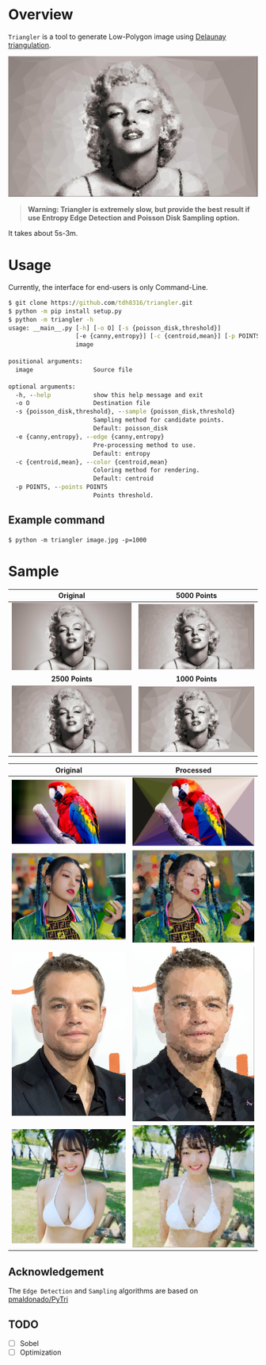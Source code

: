 # Overview
`Triangler` is a tool to generate Low-Polygon image using [Delaunay triangulation](https://en.wikipedia.org/wiki/Delaunay_triangulation).

![sample](./docs/m_tri2.jpg)

>**Warning: Triangler is extremely slow, but provide the best result if use Entropy Edge Detection and Poisson Disk Sampling option.**

It takes about 5s-3m.

# Usage
Currently, the interface for end-users is only Command-Line.

```cmd
$ git clone https://github.com/tdh8316/triangler.git
$ python -m pip install setup.py
$ python -m triangler -h
usage: __main__.py [-h] [-o O] [-s {poisson_disk,threshold}]
                   [-e {canny,entropy}] [-c {centroid,mean}] [-p POINTS]
                   image

positional arguments:
  image                 Source file

optional arguments:
  -h, --help            show this help message and exit
  -o O                  Destination file
  -s {poisson_disk,threshold}, --sample {poisson_disk,threshold}
                        Sampling method for candidate points.
                        Default: poisson_disk
  -e {canny,entropy}, --edge {canny,entropy}
                        Pre-processing method to use.
                        Default: entropy
  -c {centroid,mean}, --color {centroid,mean}
                        Coloring method for rendering.
                        Default: centroid
  -p POINTS, --points POINTS
                        Points threshold.
```

## Example command
`$ python -m triangler image.jpg -p=1000`

# Sample
|Original|5000 Points|
|:------:|:---------:|
|![sample](./docs/m.jpg)|![sample](./docs/m_tri.jpg)
|**2500 Points**|**1000 Points**|
|![sample](./docs/m_tri2.jpg)|![sample](./docs/m_tri3.jpg)|

|Original|Processed|
|--------|---------|
|![sample](./docs/parrot.jpg)|![sample](./docs/parrot_tri.jpg)|
|![sample](./docs/yeji2.jpg)|![sample](./docs/yeji2_tri.jpg)|
|![sample](./docs/matt.jpg)|![sample](./docs/matt_tri.jpg)|
|![sample](./docs/sino.jpg)|![sample](./docs/sino_tri.jpg)|

## Acknowledgement
The `Edge Detection` and `Sampling` algorithms are based on [pmaldonado/PyTri](https://github.com/pmaldonado/PyTri/blob/master/delaunay)

## TODO
 - [ ] Sobel
 - [ ] Optimization